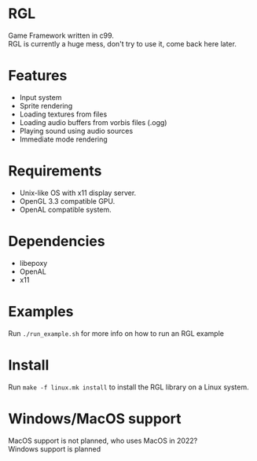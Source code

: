 # RGL
Game Framework written in c99.   
RGL is currently a huge mess, don't try to use it, come back here later.

# Features
* Input system
* Sprite rendering
* Loading textures from files
* Loading audio buffers from vorbis files (.ogg)
* Playing sound using audio sources
* Immediate mode rendering

# Requirements
* Unix-like OS with x11 display server.
* OpenGL 3.3 compatible GPU.
* OpenAL compatible system.

# Dependencies
* libepoxy
* OpenAL
* x11

# Examples
Run ```./run_example.sh``` for more info on how to run an RGL example

# Install
Run ```make -f linux.mk install``` to install the RGL library on a Linux system.

# Windows/MacOS support
MacOS support is not planned, who uses MacOS in 2022?  
Windows support is planned 
